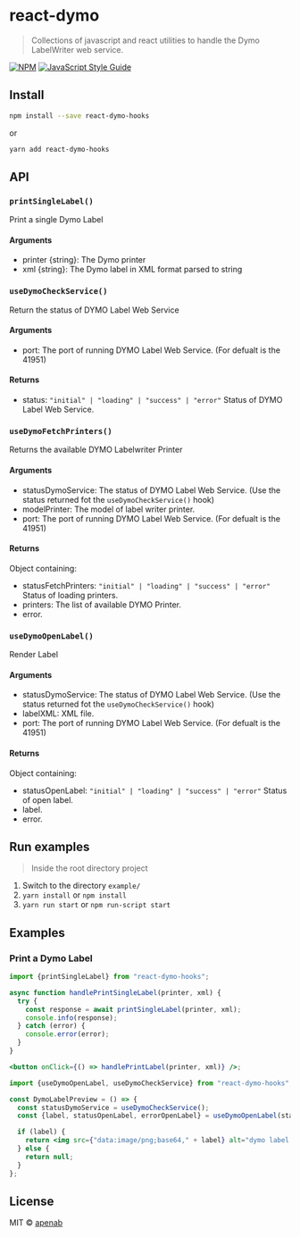 # react-dymo

> Collections of javascript and react utilities to handle the Dymo LabelWriter web service.

[![NPM](https://img.shields.io/npm/v/react-dymo-hooks.svg)](https://www.npmjs.com/package/react-dymo-hooks) [![JavaScript Style Guide](https://img.shields.io/badge/code_style-standard-brightgreen.svg)](https://standardjs.com)

## Install

```bash
npm install --save react-dymo-hooks
```

or

```bash
yarn add react-dymo-hooks
```

## API

### `printSingleLabel()`

Print a single Dymo Label

#### Arguments

- printer {string}: The Dymo printer
- xml {string}: The Dymo label in XML format parsed to string

### `useDymoCheckService()`

Return the status of DYMO Label Web Service

#### Arguments

- port: The port of running DYMO Label Web Service. (For defualt is the 41951)

#### Returns

- status: `"initial" | "loading" | "success" | "error"` Status of DYMO Label Web Service.

### `useDymoFetchPrinters()`

Returns the available DYMO Labelwriter Printer

#### Arguments

- statusDymoService: The status of DYMO Label Web Service. (Use the status returned fot the `useDymoCheckService()` hook)
- modelPrinter: The model of label writer printer.
- port: The port of running DYMO Label Web Service. (For defualt is the 41951)

#### Returns

Object containing:

- statusFetchPrinters: `"initial" | "loading" | "success" | "error"` Status of loading printers.
- printers: The list of available DYMO Printer.
- error.

### `useDymoOpenLabel()`

Render Label

#### Arguments

- statusDymoService: The status of DYMO Label Web Service. (Use the status returned fot the `useDymoCheckService()` hook)
- labelXML: XML file.
- port: The port of running DYMO Label Web Service. (For defualt is the 41951)

#### Returns

Object containing:

- statusOpenLabel: `"initial" | "loading" | "success" | "error"` Status of open label.
- label.
- error.

## Run examples

> Inside the root directory project

1. Switch to the directory `example/`
2. `yarn install` or `npm install`
3. `yarn run start` or `npm run-script start`

## Examples

### Print a Dymo Label

```jsx
import {printSingleLabel} from "react-dymo-hooks";

async function handlePrintSingleLabel(printer, xml) {
  try {
    const response = await printSingleLabel(printer, xml);
    console.info(response);
  } catch (error) {
    console.error(error);
  }
}

<button onClick={() => handlePrintLabel(printer, xml)} />;
```

```jsx
import {useDymoOpenLabel, useDymoCheckService} from "react-dymo-hooks";

const DymoLabelPreview = () => {
  const statusDymoService = useDymoCheckService();
  const {label, statusOpenLabel, errorOpenLabel} = useDymoOpenLabel(statusDymoService, xmlFile);

  if (label) {
    return <img src={"data:image/png;base64," + label} alt="dymo label preview" />;
  } else {
    return null;
  }
};
```

## License

MIT © [apenab](https://github.com/apenab)
